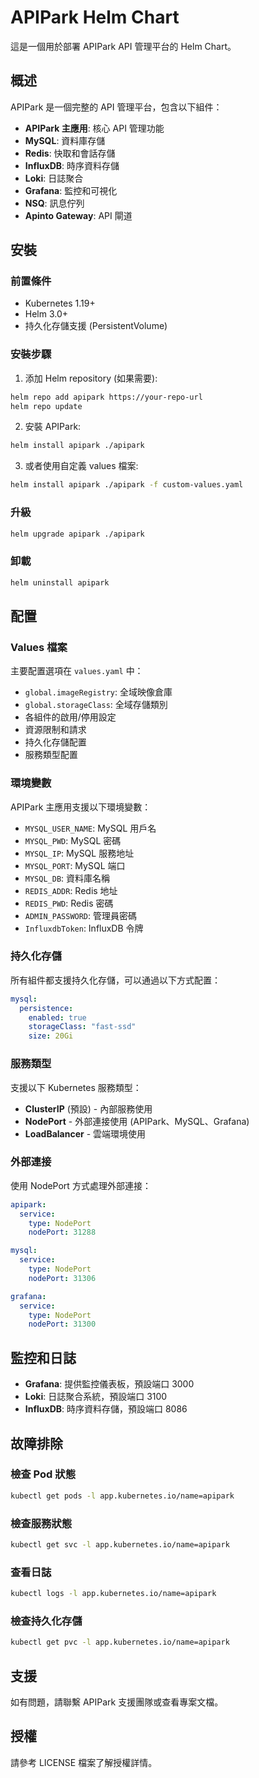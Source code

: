 # APIPark Helm Chart

這是一個用於部署 APIPark API 管理平台的 Helm Chart。

## 概述

APIPark 是一個完整的 API 管理平台，包含以下組件：

- **APIPark 主應用**: 核心 API 管理功能
- **MySQL**: 資料庫存儲
- **Redis**: 快取和會話存儲
- **InfluxDB**: 時序資料存儲
- **Loki**: 日誌聚合
- **Grafana**: 監控和可視化
- **NSQ**: 訊息佇列
- **Apinto Gateway**: API 閘道

## 安裝

### 前置條件

- Kubernetes 1.19+
- Helm 3.0+
- 持久化存儲支援 (PersistentVolume)

### 安裝步驟

1. 添加 Helm repository (如果需要):
```bash
helm repo add apipark https://your-repo-url
helm repo update
```

2. 安裝 APIPark:
```bash
helm install apipark ./apipark
```

3. 或者使用自定義 values 檔案:
```bash
helm install apipark ./apipark -f custom-values.yaml
```

### 升級

```bash
helm upgrade apipark ./apipark
```

### 卸載

```bash
helm uninstall apipark
```

## 配置

### Values 檔案

主要配置選項在 `values.yaml` 中：

- `global.imageRegistry`: 全域映像倉庫
- `global.storageClass`: 全域存儲類別
- 各組件的啟用/停用設定
- 資源限制和請求
- 持久化存儲配置
- 服務類型配置

### 環境變數

APIPark 主應用支援以下環境變數：

- `MYSQL_USER_NAME`: MySQL 用戶名
- `MYSQL_PWD`: MySQL 密碼
- `MYSQL_IP`: MySQL 服務地址
- `MYSQL_PORT`: MySQL 端口
- `MYSQL_DB`: 資料庫名稱
- `REDIS_ADDR`: Redis 地址
- `REDIS_PWD`: Redis 密碼
- `ADMIN_PASSWORD`: 管理員密碼
- `InfluxdbToken`: InfluxDB 令牌

### 持久化存儲

所有組件都支援持久化存儲，可以通過以下方式配置：

```yaml
mysql:
  persistence:
    enabled: true
    storageClass: "fast-ssd"
    size: 20Gi
```

### 服務類型

支援以下 Kubernetes 服務類型：

- **ClusterIP** (預設) - 內部服務使用
- **NodePort** - 外部連接使用 (APIPark、MySQL、Grafana)
- **LoadBalancer** - 雲端環境使用

### 外部連接

使用 NodePort 方式處理外部連接：

```yaml
apipark:
  service:
    type: NodePort
    nodePort: 31288

mysql:
  service:
    type: NodePort
    nodePort: 31306

grafana:
  service:
    type: NodePort
    nodePort: 31300
```

## 監控和日誌

- **Grafana**: 提供監控儀表板，預設端口 3000
- **Loki**: 日誌聚合系統，預設端口 3100
- **InfluxDB**: 時序資料存儲，預設端口 8086

## 故障排除

### 檢查 Pod 狀態

```bash
kubectl get pods -l app.kubernetes.io/name=apipark
```

### 檢查服務狀態

```bash
kubectl get svc -l app.kubernetes.io/name=apipark
```

### 查看日誌

```bash
kubectl logs -l app.kubernetes.io/name=apipark
```

### 檢查持久化存儲

```bash
kubectl get pvc -l app.kubernetes.io/name=apipark
```

## 支援

如有問題，請聯繫 APIPark 支援團隊或查看專案文檔。

## 授權

請參考 LICENSE 檔案了解授權詳情。
